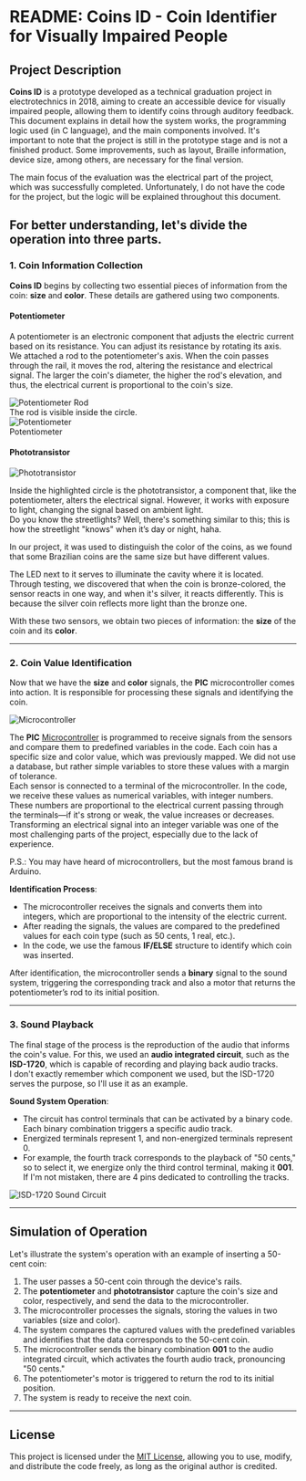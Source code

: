 # README: Coins ID - Coin Identifier for Visually Impaired People

## Project Description

**Coins ID** is a prototype developed as a technical graduation project in electrotechnics in 2018, aiming to create an accessible device for visually impaired people, allowing them to identify coins through auditory feedback. This document explains in detail how the system works, the programming logic used (in C language), and the main components involved. It's important to note that the project is still in the prototype stage and is not a finished product. Some improvements, such as layout, Braille information, device size, among others, are necessary for the final version.

The main focus of the evaluation was the electrical part of the project, which was successfully completed. Unfortunately, I do not have the code for the project, but the logic will be explained throughout this document.

For better understanding, let's divide the operation into three parts.
---


### 1. Coin Information Collection

**Coins ID** begins by collecting two essential pieces of information from the coin: **size** and **color**. These details are gathered using two components.

#### Potentiometer
A potentiometer is an electronic component that adjusts the electric current based on its resistance. You can adjust its resistance by rotating its axis.  
We attached a rod to the potentiometer's axis. When the coin passes through the rail, it moves the rod, altering the resistance and electrical signal. The larger the coin's diameter, the higher the rod's elevation, and thus, the electrical current is proportional to the coin's size.

![Potentiometer Rod](image/potenciometro1)  
The rod is visible inside the circle.  
![Potentiometer](image/potenciometro2)  
Potentiometer

#### Phototransistor

![Phototransistor](image/fototransistor)

Inside the highlighted circle is the phototransistor, a component that, like the potentiometer, alters the electrical signal. However, it works with exposure to light, changing the signal based on ambient light.  
Do you know the streetlights? Well, there's something similar to this; this is how the streetlight "knows" when it’s day or night, haha.

In our project, it was used to distinguish the color of the coins, as we found that some Brazilian coins are the same size but have different values.

The LED next to it serves to illuminate the cavity where it is located. Through testing, we discovered that when the coin is bronze-colored, the sensor reacts in one way, and when it's silver, it reacts differently. This is because the silver coin reflects more light than the bronze one.

With these two sensors, we obtain two pieces of information: the **size** of the coin and its **color**.

---

### 2. Coin Value Identification

Now that we have the **size** and **color** signals, the **PIC** microcontroller comes into action. It is responsible for processing these signals and identifying the coin.

![Microcontroller](image/microcontrolador)

The **PIC** [Microcontroller](https://en.wikipedia.org/wiki/Microcontroller) is programmed to receive signals from the sensors and compare them to predefined variables in the code. Each coin has a specific size and color value, which was previously mapped. We did not use a database, but rather simple variables to store these values with a margin of tolerance.  
Each sensor is connected to a terminal of the microcontroller. In the code, we receive these values as numerical variables, with integer numbers. These numbers are proportional to the electrical current passing through the terminals—if it's strong or weak, the value increases or decreases.  
Transforming an electrical signal into an integer variable was one of the most challenging parts of the project, especially due to the lack of experience.

P.S.: You may have heard of microcontrollers, but the most famous brand is Arduino.

**Identification Process**:
- The microcontroller receives the signals and converts them into integers, which are proportional to the intensity of the electric current.
- After reading the signals, the values are compared to the predefined values for each coin type (such as 50 cents, 1 real, etc.).
- In the code, we use the famous **IF/ELSE** structure to identify which coin was inserted.

After identification, the microcontroller sends a **binary** signal to the sound system, triggering the corresponding track and also a motor that returns the potentiometer’s rod to its initial position.

---

### 3. Sound Playback

The final stage of the process is the reproduction of the audio that informs the coin's value. For this, we used an **audio integrated circuit**, such as the **ISD-1720**, which is capable of recording and playing back audio tracks.  
I don't exactly remember which component we used, but the ISD-1720 serves the purpose, so I'll use it as an example.

**Sound System Operation**:
- The circuit has control terminals that can be activated by a binary code. Each binary combination triggers a specific audio track.
- Energized terminals represent 1, and non-energized terminals represent 0.
- For example, the fourth track corresponds to the playback of "50 cents," so to select it, we energize only the third control terminal, making it **001**. If I'm not mistaken, there are 4 pins dedicated to controlling the tracks.

![ISD-1720 Sound Circuit](image/som)

---

## Simulation of Operation

Let's illustrate the system's operation with an example of inserting a 50-cent coin:

1. The user passes a 50-cent coin through the device's rails.
2. The **potentiometer** and **phototransistor** capture the coin's size and color, respectively, and send the data to the microcontroller.
3. The microcontroller processes the signals, storing the values in two variables (size and color).
4. The system compares the captured values with the predefined variables and identifies that the data corresponds to the 50-cent coin.
5. The microcontroller sends the binary combination **001** to the audio integrated circuit, which activates the fourth audio track, pronouncing "50 cents."
6. The potentiometer's motor is triggered to return the rod to its initial position.
7. The system is ready to receive the next coin.

---

## License

This project is licensed under the [MIT License](https://opensource.org/licenses/MIT), allowing you to use, modify, and distribute the code freely, as long as the original author is credited.
